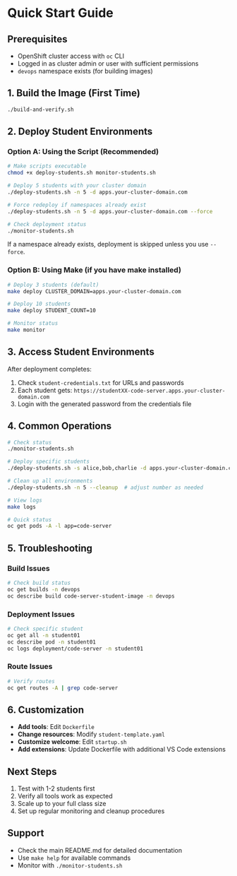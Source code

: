 # Quick Start Guide

## Prerequisites
- OpenShift cluster access with `oc` CLI
- Logged in as cluster admin or user with sufficient permissions
- `devops` namespace exists (for building images)

## 1. Build the Image (First Time)

```bash
./build-and-verify.sh
```

## 2. Deploy Student Environments

### Option A: Using the Script (Recommended)
```bash
# Make scripts executable
chmod +x deploy-students.sh monitor-students.sh

# Deploy 5 students with your cluster domain
./deploy-students.sh -n 5 -d apps.your-cluster-domain.com

# Force redeploy if namespaces already exist
./deploy-students.sh -n 5 -d apps.your-cluster-domain.com --force

# Check deployment status
./monitor-students.sh
```

If a namespace already exists, deployment is skipped unless you use `--force`.

### Option B: Using Make (if you have make installed)
```bash
# Deploy 3 students (default)
make deploy CLUSTER_DOMAIN=apps.your-cluster-domain.com

# Deploy 10 students
make deploy STUDENT_COUNT=10

# Monitor status
make monitor
```

## 3. Access Student Environments

After deployment completes:
1. Check `student-credentials.txt` for URLs and passwords
2. Each student gets: `https://studentXX-code-server.apps.your-cluster-domain.com`
3. Login with the generated password from the credentials file

## 4. Common Operations

```bash
# Check status
./monitor-students.sh

# Deploy specific students
./deploy-students.sh -s alice,bob,charlie -d apps.your-cluster-domain.com

# Clean up all environments
./deploy-students.sh -n 5 --cleanup  # adjust number as needed

# View logs
make logs

# Quick status
oc get pods -A -l app=code-server
```

## 5. Troubleshooting

### Build Issues
```bash
# Check build status
oc get builds -n devops
oc describe build code-server-student-image -n devops
```

### Deployment Issues
```bash
# Check specific student
oc get all -n student01
oc describe pod -n student01
oc logs deployment/code-server -n student01
```

### Route Issues
```bash
# Verify routes
oc get routes -A | grep code-server
```

## 6. Customization

- **Add tools**: Edit `Dockerfile`
- **Change resources**: Modify `student-template.yaml`
- **Customize welcome**: Edit `startup.sh`
- **Add extensions**: Update Dockerfile with additional VS Code extensions

## Next Steps

1. Test with 1-2 students first
2. Verify all tools work as expected
3. Scale up to your full class size
4. Set up regular monitoring and cleanup procedures

## Support

- Check the main README.md for detailed documentation
- Use `make help` for available commands
- Monitor with `./monitor-students.sh`
